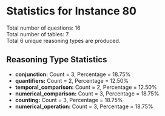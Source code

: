 # Statistics for Instance 80<br/>
Total number of questions: 16<br/>
Total number of tables: 7<br/>
Total 6 unique reasoning types are produced.<br/>
## Reasoning Type Statistics<br/>
- **conjunction:** Count = 3, Percentage = 18.75%<br/>
- **quantifiers:** Count = 2, Percentage = 12.50%<br/>
- **temporal_comparison:** Count = 2, Percentage = 12.50%<br/>
- **numerical_comparison:** Count = 3, Percentage = 18.75%<br/>
- **counting:** Count = 3, Percentage = 18.75%<br/>
- **numerical_operation:** Count = 3, Percentage = 18.75%<br/>
